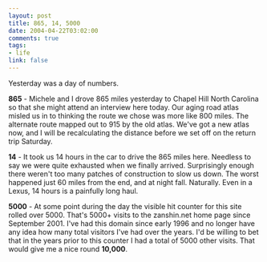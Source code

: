 ```yaml
--- 
layout: post
title: 865, 14, 5000
date: 2004-04-22T03:02:00
comments: true
tags:
- life
link: false
---
```

Yesterday was a day of numbers.

<strong>865</strong> - Michele and I drove 865 miles yesterday to Chapel Hill North Carolina so that she might attend an interview here today. Our aging road atlas misled us in to thinking the route we chose was more like 800 miles. The alternate route mapped out to 915 by the old atlas. We've got a new atlas now, and I will be recalculating the distance before we set off on the return trip Saturday.

<strong>14</strong> - It took us 14 hours in the car to drive the 865 miles here. Needless to say we were quite exhausted when we finally arrived. Surprisingly enough there weren't too many patches of construction to slow us down. The worst happened just 60 miles from the end, and at night fall. Naturally. Even in a Lexus, 14 hours is a painfully long haul.

<strong>5000</strong> - At some point during the day the visible hit counter for this site rolled over 5000. That's 5000+ visits to the zanshin.net home page since September 2001. I've had this domain since early 1996 and no longer have any idea how many total visitors I've had over the years. I'd be willing to bet that in the years prior to this counter I had a total of 5000 other visits. That would give me a nice round <strong>10,000</strong>.
